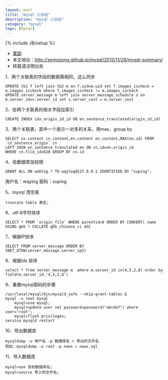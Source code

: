 ```yaml
---
layout: post
title: "mysql 小总结"
description: "mysql 小总结"
category: "mysql"
tags: [mysql]
---
```

{% include JB/setup %}

*	<a href="http://weibo.com/xpmozong" target="blank">寞踪</a>
*	本文地址：http://xpmozong.github.io/mysql/2013/11/28/mysql-summary/
*	转载请注明出处

1、两个关联表的字段的数据需相同，这么同步

    UPDATE tb1 f left join tb2 m on f.uid=m.uid set f.images_ischeck = m.images_ischeck where f.images_ischeck != m.images_ischeck
    UPDATE server_message m left join server_message_schedule s on m.server_id=s.server_id set s.server_cost = m.server_cost

2、给两个关联表的相关字段加索引

    CREATE INDEX idx_origin_id_id ON en_sentence_translated(origin_id,id)

3、两个关联表，其中一个表示一对多的关系，用max、group by

    SELECT cn.content cn_content,en.content en_content,MAX(en.id) FROM `cn_sentence_origin` cn
    LEFT JOIN en_sentence_translated en ON cn.id=en.origin_id 
    WHERE cn.file_id=628 GROUP BY cn.id

4、给数据库加权限

    GRANT ALL ON weblog.* TO wqylog@127.0.0.1 IDENTIFIED BY "xuping";

用户名：wqylog  密码：xuping

5、mysql 清空表

    truncate table 表名;

6、utf-8字符排序

    SELECT * FROM `origin_file` WHERE parentid=0 ORDER BY CONVERT( name USING gbk ) COLLATE gbk_chinese_ci ASC

7、根据IP排序

    SELECT FROM server_message ORDER BY INET_ATON(server_message.server_ip1)

8、根据ids 排序

    select * from server_message m  where m.server_id in(4,5,2,8) order by field(m.server_id,'4,5,2,8')

9、重置mysql密码的步骤

    /usr/local/mysql/bin/mysqld_safe --skip-grant-tables &
    mysql -u root mysql
        mysql>use mysql;
        mysql>update user set password=password("abcdef") where user="root";
        mysql>flush privileges;
    service mysqld restart

10、导出数据库
    
    mysqldump -u 用户名 -p 数据库名 > 导出的文件名
    例如：mysqldump -u root -p news > news.sql

11、导入数据库

    mysql>use 目标数据库名;
    mysql>source 导入的文件名;


